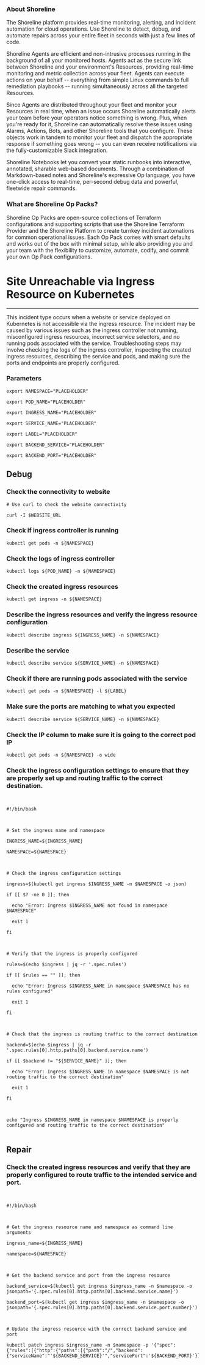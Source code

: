 
### About Shoreline
The Shoreline platform provides real-time monitoring, alerting, and incident automation for cloud operations. Use Shoreline to detect, debug, and automate repairs across your entire fleet in seconds with just a few lines of code.

Shoreline Agents are efficient and non-intrusive processes running in the background of all your monitored hosts. Agents act as the secure link between Shoreline and your environment's Resources, providing real-time monitoring and metric collection across your fleet. Agents can execute actions on your behalf -- everything from simple Linux commands to full remediation playbooks -- running simultaneously across all the targeted Resources.

Since Agents are distributed throughout your fleet and monitor your Resources in real time, when an issue occurs Shoreline automatically alerts your team before your operators notice something is wrong. Plus, when you're ready for it, Shoreline can automatically resolve these issues using Alarms, Actions, Bots, and other Shoreline tools that you configure. These objects work in tandem to monitor your fleet and dispatch the appropriate response if something goes wrong -- you can even receive notifications via the fully-customizable Slack integration.

Shoreline Notebooks let you convert your static runbooks into interactive, annotated, sharable web-based documents. Through a combination of Markdown-based notes and Shoreline's expressive Op language, you have one-click access to real-time, per-second debug data and powerful, fleetwide repair commands.

### What are Shoreline Op Packs?
Shoreline Op Packs are open-source collections of Terraform configurations and supporting scripts that use the Shoreline Terraform Provider and the Shoreline Platform to create turnkey incident automations for common operational issues. Each Op Pack comes with smart defaults and works out of the box with minimal setup, while also providing you and your team with the flexibility to customize, automate, codify, and commit your own Op Pack configurations.

# Site Unreachable via Ingress Resource on Kubernetes
---

This incident type occurs when a website or service deployed on Kubernetes is not accessible via the ingress resource. The incident may be caused by various issues such as the ingress controller not running, misconfigured ingress resources, incorrect service selectors, and no running pods associated with the service. Troubleshooting steps may involve checking the logs of the ingress controller, inspecting the created ingress resources, describing the service and pods, and making sure the ports and endpoints are properly configured.

### Parameters
```shell
export NAMESPACE="PLACEHOLDER"

export POD_NAME="PLACEHOLDER"

export INGRESS_NAME="PLACEHOLDER"

export SERVICE_NAME="PLACEHOLDER"

export LABEL="PLACEHOLDER"

export BACKEND_SERVICE="PLACEHOLDER"

export BACKEND_PORT="PLACEHOLDER"
```

## Debug

### Check the connectivity to website
```shell
# Use curl to check the website connectivity

curl -I $WEBSITE_URL
```

### Check if ingress controller is running
```shell
kubectl get pods -n ${NAMESPACE}
```

### Check the logs of ingress controller
```shell
kubectl logs ${POD_NAME} -n ${NAMESPACE}
```

### Check the created ingress resources
```shell
kubectl get ingress -n ${NAMESPACE}
```

### Describe the ingress resources and verify the ingress resource configuration
```shell
kubectl describe ingress ${INGRESS_NAME} -n ${NAMESPACE}
```

### Describe the service
```shell
kubectl describe service ${SERVICE_NAME} -n ${NAMESPACE}
```

### Check if there are running pods associated with the service
```shell
kubectl get pods -n ${NAMESPACE} -l ${LABEL}
```

### Make sure the ports are matching to what you expected
```shell
kubectl describe service ${SERVICE_NAME} -n ${NAMESPACE}
```

### Check the IP column to make sure it is going to the correct pod IP
```shell
kubectl get pods -n ${NAMESPACE} -o wide 
```



### Check the ingress configuration settings to ensure that they are properly set up and routing traffic to the correct destination.
```shell


#!/bin/bash



# Set the ingress name and namespace

INGRESS_NAME=${INGRESS_NAME}

NAMESPACE=${NAMESPACE}



# Check the ingress configuration settings

ingress=$(kubectl get ingress $INGRESS_NAME -n $NAMESPACE -o json)

if [[ $? -ne 0 ]]; then

  echo "Error: Ingress $INGRESS_NAME not found in namespace $NAMESPACE"

  exit 1

fi



# Verify that the ingress is properly configured

rules=$(echo $ingress | jq -r '.spec.rules')

if [[ $rules == "" ]]; then

  echo "Error: Ingress $INGRESS_NAME in namespace $NAMESPACE has no rules configured"

  exit 1

fi



# Check that the ingress is routing traffic to the correct destination

backend=$(echo $ingress | jq -r '.spec.rules[0].http.paths[0].backend.service.name')

if [[ $backend != "${SERVICE_NAME}" ]]; then

  echo "Error: Ingress $INGRESS_NAME in namespace $NAMESPACE is not routing traffic to the correct destination"

  exit 1

fi



echo "Ingress $INGRESS_NAME in namespace $NAMESPACE is properly configured and routing traffic to the correct destination"


```
## Repair

### Check the created ingress resources and verify that they are properly configured to route traffic to the intended service and port.
```shell


#!/bin/bash



# Get the ingress resource name and namespace as command line arguments

ingress_name=${INGRESS_NAME}

namespace=${NAMESPACE}



# Get the backend service and port from the ingress resource

backend_service=$(kubectl get ingress $ingress_name -n $namespace -o jsonpath='{.spec.rules[0].http.paths[0].backend.service.name}')

backend_port=$(kubectl get ingress $ingress_name -n $namespace -o jsonpath='{.spec.rules[0].http.paths[0].backend.service.port.number}')



# Update the ingress resource with the correct backend service and port

kubectl patch ingress $ingress_name -n $namespace -p '{"spec":{"rules":[{"http":{"paths":[{"path":"/","backend":{"serviceName":"'${BACKEND_SERVICE}'","servicePort":'${BACKEND_PORT}'}}]}}]}}'


```